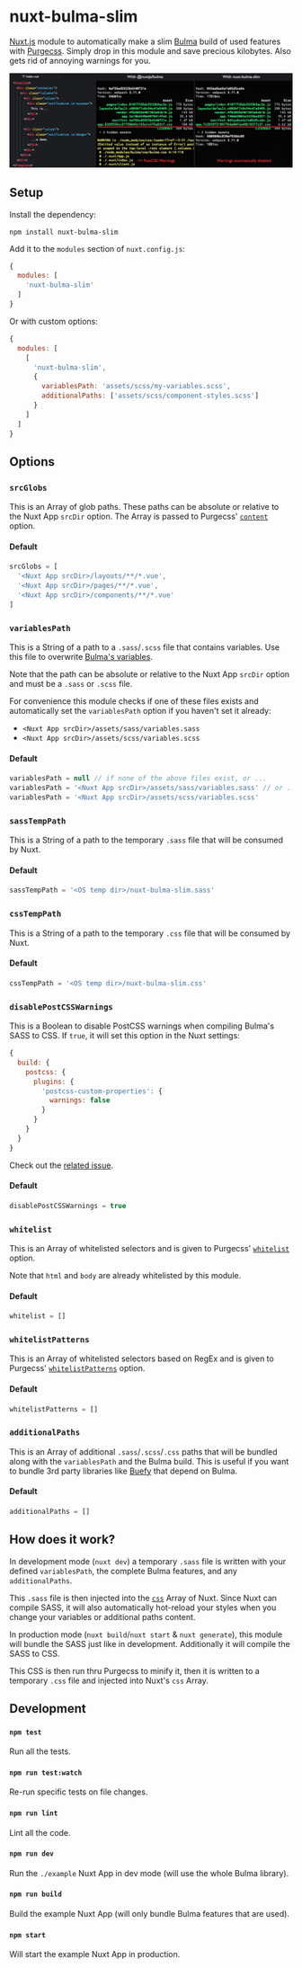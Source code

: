 # nuxt-bulma-slim

[Nuxt.js](https://nuxtjs.org) module to automatically make a slim
[Bulma](https://bulma.io) build of used features with
[Purgecss](https://www.purgecss.com). Simply drop in this module and
save precious kilobytes. Also gets rid of annoying warnings for you.

![Demo](./example/assets/images/demo.png)


## Setup

Install the dependency:

```shell
npm install nuxt-bulma-slim
```

Add it to the `modules` section of `nuxt.config.js`:

```javascript
{
  modules: [
    'nuxt-bulma-slim'
  ]
}
```

Or with custom options:

```javascript
{
  modules: [
    [
      'nuxt-bulma-slim',
      {
        variablesPath: 'assets/scss/my-variables.scss',
        additionalPaths: ['assets/scss/component-styles.scss']
      }
    ]
  ]
}
```


## Options

### `srcGlobs`

This is an Array of glob paths. These paths can be absolute or relative to the
Nuxt App `srcDir` option. The Array is passed to Purgecss'
[`content`](https://www.purgecss.com/configuration.html#content) option.

#### Default

```javascript
srcGlobs = [
  '<Nuxt App srcDir>/layouts/**/*.vue',
  '<Nuxt App srcDir>/pages/**/*.vue',
  '<Nuxt App srcDir>/components/**/*.vue'
]
```

### `variablesPath`

This is a String of a path to a `.sass`/`.scss` file that contains variables.
Use this file to overwrite
[Bulma's variables](https://bulma.io/documentation/overview/variables).

Note that the path can be absolute or relative to the Nuxt App `srcDir` option
and must be a `.sass` or `.scss` file.

For convenience this module checks if one of these files exists and
automatically set the `variablesPath` option if you haven't set it already:

- `<Nuxt App srcDir>/assets/sass/variables.sass`
- `<Nuxt App srcDir>/assets/scss/variables.scss`

#### Default

```javascript
variablesPath = null // if none of the above files exist, or ...
variablesPath = '<Nuxt App srcDir>/assets/sass/variables.sass' // or ...
variablesPath = '<Nuxt App srcDir>/assets/scss/variables.scss'
```

### `sassTempPath`

This is a String of a path to the temporary `.sass` file that will be consumed
by Nuxt.

#### Default

```javascript
sassTempPath = '<OS temp dir>/nuxt-bulma-slim.sass'
```

### `cssTempPath`

This is a String of a path to the temporary `.css` file that will be consumed
by Nuxt.

#### Default

```javascript
cssTempPath = '<OS temp dir>/nuxt-bulma-slim.css'
```

### `disablePostCSSWarnings`

This is a Boolean to disable PostCSS warnings when compiling Bulma's SASS to
CSS. If `true`, it will set this option in the Nuxt settings:

```javascript
{
  build: {
    postcss: {
      plugins: {
        'postcss-custom-properties': {
          warnings: false
        }
      }
    }
  }
}
```

Check out the [related issue](https://github.com/nuxt/nuxt.js/issues/1670).

#### Default

```javascript
disablePostCSSWarnings = true
```

### `whitelist`

This is an Array of whitelisted selectors and is given to Purgecss'
[`whitelist`](https://www.purgecss.com/configuration.html#whitelist) option.

Note that `html` and `body` are already whitelisted by this module.

#### Default

```javascript
whitelist = []
```

### `whitelistPatterns`

This is an Array of whitelisted selectors based on RegEx and is given to
Purgecss'
[`whitelistPatterns`](https://www.purgecss.com/configuration.html#whitelistpatterns)
option.

#### Default

```javascript
whitelistPatterns = []
```

### `additionalPaths`

This is an Array of additional `.sass`/`.scss`/`.css` paths that will be bundled
along with the `variablesPath` and the Bulma build. This is useful if you want
to bundle 3rd party libraries like [Buefy](https://buefy.github.io) that depend
on Bulma.

#### Default

```javascript
additionalPaths = []
```


## How does it work?

In development mode (`nuxt dev`) a temporary `.sass` file is written with your
defined `variablesPath`, the complete Bulma features, and any `additionalPaths`.

This `.sass` file is then injected into the
[`css`](https://nuxtjs.org/api/configuration-css) Array of Nuxt. Since Nuxt can
compile SASS, it will also automatically hot-reload your styles when you change
your variables or additional paths content.

In production mode (`nuxt build`/`nuxt start` & `nuxt generate`), this module
will bundle the SASS just like in development. Additionally it will compile the
SASS to CSS.

This CSS is then run thru Purgecss to minify it, then it is written to a
temporary `.css` file and injected into Nuxt's `css` Array.


## Development

#### `npm test`

Run all the tests.

#### `npm run test:watch`

Re-run specific tests on file changes.

#### `npm run lint`

Lint all the code.

#### `npm run dev`

Run the `./example` Nuxt App in dev mode (will use the whole Bulma library).

#### `npm run build`

Build the example Nuxt App (will only bundle Bulma features that are used).

#### `npm start`

Will start the example Nuxt App in production.
